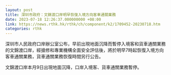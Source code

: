 ```yaml
---
layout: post
title: 深圳市政府：文錦渡口岸明早恢復入境方向客車通關業務
date: 2023-07-18 12:26:37.000000000 +08:00
link: https://news.rthk.hk/rthk/ch/component/k2/1709452-20230718.htm
categories: rthk
---
```


深圳市人民政府口岸辦公室公布，早前出現地面沉降而暫停入境客和貨車通關業務的文錦渡口岸，經搶修和專業機構全面安全評估後，將於明早7時起恢復入境方向客車通關業務，貨車通關業務恢復時間另行公告。

文錦渡口岸本月9日出現地面沉降，口岸入境客、貨車通關業務暫停。
